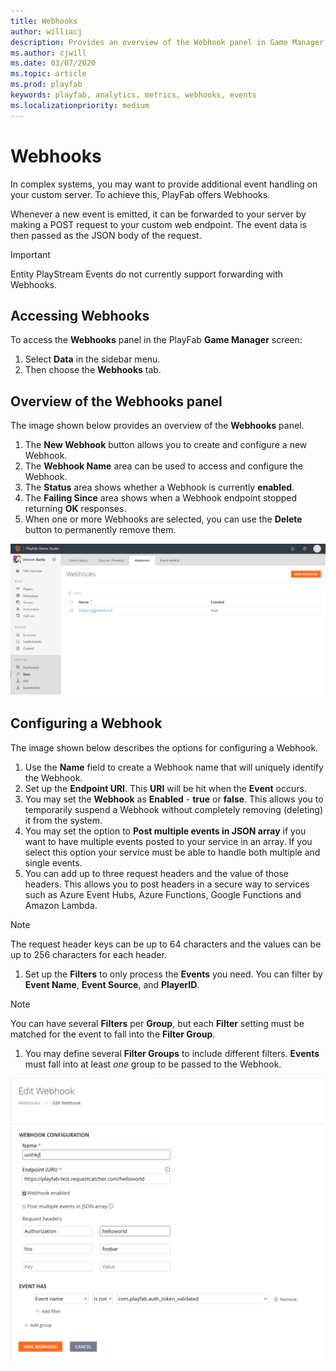 ```yaml
---
title: Webhooks
author: williacj
description: Provides an overview of the Webhook panel in Game Manager, and describes how to access and configure a Webhook.
ms.author: cjwill
ms.date: 03/07/2020
ms.topic: article
ms.prod: playfab
keywords: playfab, analytics, metrics, webhooks, events
ms.localizationpriority: medium
---
```


# Webhooks

In complex systems, you may want to provide additional event handling on your custom server. To achieve this, PlayFab offers Webhooks.

Whenever a new event is emitted, it can be forwarded to your server by making a POST request to your custom web endpoint. The event data is then passed as the JSON body of the request.

> [!IMPORTANT]
> Entity PlayStream Events do not currently support forwarding with Webhooks.

## Accessing Webhooks

To access the **Webhooks** panel in the PlayFab **Game Manager** screen:

1. Select **Data** in the sidebar menu.
1. Then choose the **Webhooks** tab.

## Overview of the Webhooks panel

The image shown below provides an overview of the **Webhooks** panel.

1. The **New Webhook** button allows you to create and configure a new Webhook.
1. The **Webhook Name** area can be used to access and configure the Webhook.
1. The **Status** area shows whether a Webhook is currently **enabled**.
1. The **Failing Since** area shows when a Webhook endpoint stopped returning **OK** responses.
1. When one or more Webhooks are selected, you can use the **Delete** button to permanently remove them.

![Game Manager - Data - Webhooks panel](media/webhook-landing.png)  

## Configuring a Webhook

The image shown below describes the options for configuring a Webhook.

1. Use the **Name** field to create a Webhook name that will uniquely identify the Webhook.
1. Set up the **Endpoint URI**. This **URI** will be hit when the **Event** occurs.
1. You may set the **Webhook** as **Enabled** - **true** or **false**. This allows you to temporarily suspend a Webhook without completely removing (deleting) it from the system.
1. You may set the option to **Post multiple events in JSON array** if you want to have multiple events posted to your service in an array.  If you select this option your service must be able to handle both multiple and single events.
1. You can add up to three request headers and the value of those headers.  This allows you to post headers in a secure way to services such as Azure Event Hubs, Azure Functions, Google Functions and Amazon Lambda. 
> [!NOTE] 
> The request header keys can be up to 64 characters and the values can be up to 256 characters for each header.
1. Set up the **Filters** to only process the **Events** you need. You can filter by **Event Name**, **Event Source**, and **PlayerID**.

> [!NOTE]
> You can have several **Filters** per **Group**, but each **Filter** setting must be matched for the event to fall into the **Filter Group**.

1. You may define several **Filter Groups** to include different filters. **Events** must fall into at least *one* group to be passed to the Webhook.

![Game Manager - Data - Webhooks - Webhook Configuration](media/webhook-config.png)
